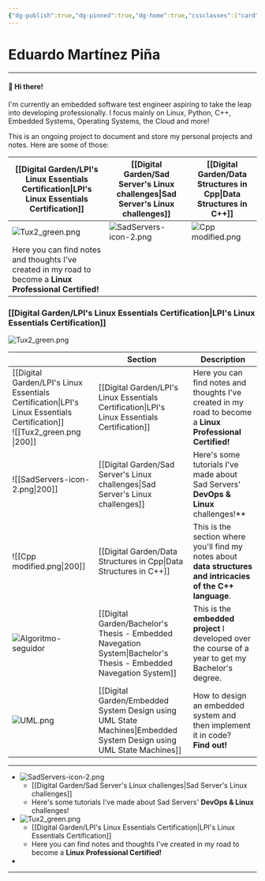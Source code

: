 ```yaml
---
{"dg-publish":true,"dg-pinned":true,"dg-home":true,"cssclasses":["card","list-cards"],"permalink":"/digital-garden/homepage/","pinned":true,"tags":["gardenEntry"],"dgPassFrontmatter":true}
---
```



# Eduardo Martínez Piña
---
#### 👋 Hi there!
I'm currently an embedded software test engineer aspiring to take the leap into developing professionally. I focus mainly on Linux, Python, C++, Embedded Systems, Operating Systems, the Cloud and more!

This is an ongoing project to document and store my personal projects and notes. Here are some of those:


| [[Digital Garden/LPI's Linux Essentials Certification\|LPI's Linux Essentials Certification]]                                                                   | [[Digital Garden/Sad Server's Linux challenges\|Sad Server's Linux challenges]] | [[Digital Garden/Data Structures in Cpp\|Data Structures in C++]] |
| ---------------------------------------------------------------------------------------------------------- | --------------------------------- | -------------------------------------------------- |
| ![Tux2_green.png](/img/user/Digital%20Garden/Icons-and-images/Tux2_green.png)                                                                                        | ![SadServers-icon-2.png](/img/user/Digital%20Garden/Icons-and-images/SadServers-icon-2.png)        | ![Cpp modified.png](/img/user/Digital%20Garden/Icons-and-images/Cpp%20modified.png)                              |
| Here you can find notes and thoughts I've created in my road to become a **Linux Professional Certified!** |                                   |                                                    |


### [[Digital Garden/LPI's Linux Essentials Certification\|LPI's Linux Essentials Certification]]
![Tux2_green.png](/img/user/Digital%20Garden/Icons-and-images/Tux2_green.png)

|                                                                                                                              | Section                                             | Description                                                                                                   |
| ---------------------------------------------------------------------------------------------------------------------------- | --------------------------------------------------- | ------------------------------------------------------------------------------------------------------------- |
|  [[Digital Garden/LPI's Linux Essentials Certification\|LPI's Linux Essentials Certification]]<br>![[Tux2_green.png \|200]]                                                     | [[Digital Garden/LPI's Linux Essentials Certification\|LPI's Linux Essentials Certification]]            | Here you can find notes and thoughts I've created in my road to become a **Linux Professional Certified!**    |
| ![[SadServers-icon-2.png\|200]]                                                                                              | [[Digital Garden/Sad Server's Linux challenges\|Sad Server's Linux challenges]]                   | Here's some tutorials I've made about Sad Servers' **DevOps & Linux** challenges!**                           |
| ![[Cpp modified.png\|200]]                                                                                                   | [[Digital Garden/Data Structures in Cpp\|Data Structures in C++]]  | This is the section where you'll find my notes about **data structures and intricacies of the C++ language**. |
| ![Algoritmo-seguidor](https://user-images.githubusercontent.com/72580785/174127072-ced03c71-d4f8-4e68-b0a6-a4794c3fb9c8.png) | [[Digital Garden/Bachelor's Thesis - Embedded Navegation System\|Bachelor's Thesis - Embedded Navegation System]]  | This is the **embedded project** I developed over the course of a year to get my Bachelor's degree.           |
| ![UML.png](/img/user/Digital%20Garden/Icons-and-images/UML.png)                                                                                                                 | [[Digital Garden/Embedded System Design using UML State Machines\|Embedded System Design using UML State Machines]] | How to design an embedded system and then implement it in code?<br>**Find out!**                              |

---

 - ![SadServers-icon-2.png](/img/user/Digital%20Garden/Icons-and-images/SadServers-icon-2.png)
	 -  [[Digital Garden/Sad Server's Linux challenges\|Sad Server's Linux challenges]]  
	 - Here's some tutorials I've made about Sad Servers' **DevOps & Linux** challenges!
- ![Tux2_green.png](/img/user/Digital%20Garden/Icons-and-images/Tux2_green.png)   
	- [[Digital Garden/LPI's Linux Essentials Certification\|LPI's Linux Essentials Certification]]
	-  Here you can find notes and thoughts I've created in my road to become a **Linux Professional Certified!**
- 

---
